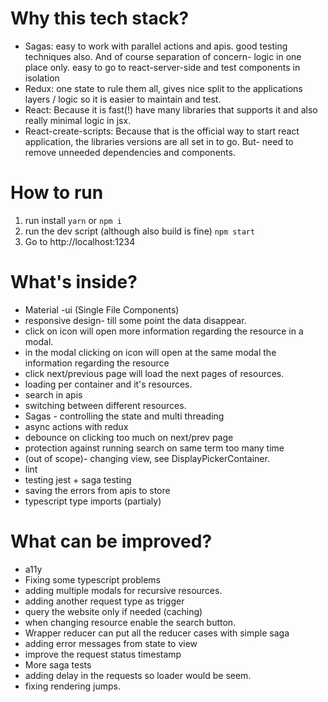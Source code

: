 
# Why this tech stack?
- Sagas: easy to work with parallel actions and apis. good testing techniques also. And of course separation of concern- logic in one place only. easy to go to react-server-side and test components in isolation
- Redux: one state to rule them all, gives nice split to the applications layers / logic so it is easier to maintain and test.
- React: Because it is fast(!) have many libraries that supports it and also really minimal logic in jsx.
- React-create-scripts: Because that is the official way to start react application, the libraries versions are all set in to go. But- need to remove unneeded dependencies and components.

# How to run

1. run install `yarn` or `npm i`
2. run the dev script (although also build is fine) `npm start`
3. Go to http://localhost:1234

# What's inside?
- Material -ui (Single File Components)
- responsive design- till some point the data disappear.
- click on icon will open more information regarding the resource in a modal.
- in the modal clicking on icon will open at the same modal the information regarding the resource
- click next/previous page will load the next pages of resources.
- loading per container and it's resources. 
- search in apis
- switching between different resources.
- Sagas - controlling the state and multi threading
- async actions with redux
- debounce on clicking too much on next/prev page
- protection against running search on same term too many time
- (out of scope)- changing view, see DisplayPickerContainer.
- lint
- testing jest + saga testing
- saving the errors from apis to store
- typescript type imports (partialy)

# What can be improved?
- a11y
- Fixing some typescript problems
- adding multiple modals for recursive resources.
- adding another request type as trigger
- query the website only if needed (caching)
- when changing resource enable the search button.
- Wrapper reducer can put all the reducer cases with simple saga
- adding error messages from state to view
- improve the request status timestamp
- More saga tests
- adding delay in the requests so loader would be seem.
- fixing rendering jumps.
